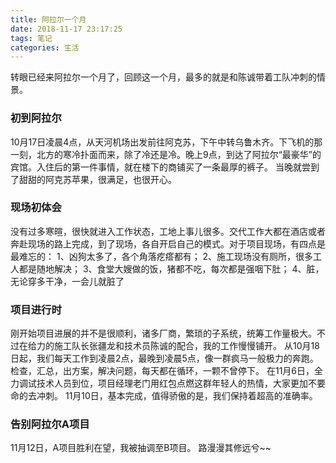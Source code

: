 ```yaml
---
title: 阿拉尔一个月
date: 2018-11-17 23:17:25
tags: 笔记
categories: 生活
---
```


转眼已经来阿拉尔一个月了，回顾这一个月，最多的就是和陈诚带着工队冲刺的情景。

### 初到阿拉尔
10月17日凌晨4点，从天河机场出发前往阿克苏，下午中转乌鲁木齐。下飞机的那一刻，北方的寒冷扑面而来，除了冷还是冷。晚上9点，到达了阿拉尔“最豪华”的宾馆。入住后的第一件事情，就在楼下的商铺买了一条最厚的裤子。
当晚就尝到了甜甜的阿克苏苹果，很满足，也很开心。

### 现场初体会
没有过多寒暄，很快就进入工作状态，工地上事儿很多。交代工作大都在酒店或者奔赴现场的路上完成，到了现场，各自开启自己的模式。对于项目现场，有四点是最难忘的：
1、凶狗太多了，各个角落疙瘩都有；
2、施工现场没有厕所，很多工人都是随地解决；
3、食堂大嫂做的饭，猪都不吃，每次都是强咽下肚；
4、脏，无论穿多干净，一会儿就脏了

### 项目进行时
刚开始项目进展的并不是很顺利，诸多厂商，繁琐的子系统，统筹工作量极大。不过在给力的施工队长张疆龙和技术员陈诚的配合，我的工作慢慢铺开。
从10月18日起，我们每天工作到凌晨2点，最晚到凌晨5点，像一群疯马一般极力的奔跑。检查，汇总，出方案，解决问题，每天都在循环，一颗不曾停下。
在11月6日，全力调试技术人员到位，项目经理老门用红包点燃这群年轻人的热情，大家更加不要命的去冲刺。
11月10日，基本完成，值得骄傲的是，我们保持着超高的准确率。

### 告别阿拉尔A项目
11月12日，A项目胜利在望，我被抽调至B项目。
路漫漫其修远兮~~

